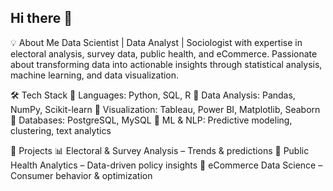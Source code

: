 ## Hi there 👋

💡 About Me
Data Scientist | Data Analyst | Sociologist with expertise in electoral analysis, survey data, public health, and eCommerce. Passionate about transforming data into actionable insights through statistical analysis, machine learning, and data visualization.

🛠 Tech Stack
🔹 Languages: Python, SQL, R
🔹 Data Analysis: Pandas, NumPy, Scikit-learn
🔹 Visualization: Tableau, Power BI, Matplotlib, Seaborn
🔹 Databases: PostgreSQL, MySQL
🔹 ML & NLP: Predictive modeling, clustering, text analytics

📌 Projects
📊 Electoral & Survey Analysis – Trends & predictions
🏥 Public Health Analytics – Data-driven policy insights
🛒 eCommerce Data Science – Consumer behavior & optimization
